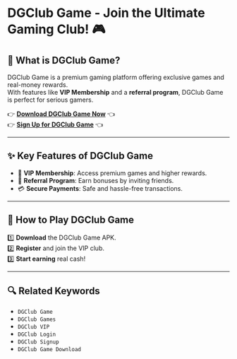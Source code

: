 # DGClub Game - Join the Ultimate Gaming Club! 🎮

## 🎯 What is DGClub Game?  
DGClub Game is a premium gaming platform offering exclusive games and real-money rewards.  
With features like **VIP Membership** and a **referral program**, DGClub Game is perfect for serious gamers.  

👉 **[Download DGClub Game Now](#)** 👈  
👉 **[Sign Up for DGClub Game](#)** 👈  

---

## ✨ Key Features of DGClub Game  
- 👑 **VIP Membership**: Access premium games and higher rewards.  
- 🎉 **Referral Program**: Earn bonuses by inviting friends.  
- 💳 **Secure Payments**: Safe and hassle-free transactions.  

---

## 🎯 How to Play DGClub Game  
1️⃣ **Download** the DGClub Game APK.  
2️⃣ **Register** and join the VIP club.  
3️⃣ **Start earning** real cash!  

---

## 🔍 Related Keywords  
- `DGClub Game`  
- `DGClub Games`  
- `DGClub VIP`  
- `DGClub Login`  
- `DGClub Signup`  
- `DGClub Game Download`  
